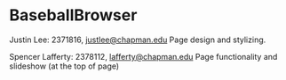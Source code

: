 # BaseballBrowser

Justin Lee: 2371816, justlee@chapman.edu
Page design and stylizing. 

Spencer Lafferty: 2378112, lafferty@chapman.edu
Page functionality and slideshow (at the top of page)
